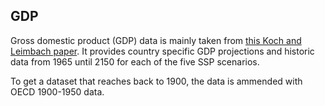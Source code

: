 ## GDP

Gross domestic product (GDP) data is mainly taken from
[this Koch and Leimbach paper](https://dx.doi.org/10.2139/ssrn.4011838).
It provides country specific GDP projections and historic data from 1965 until 2150 for each of the five
SSP scenarios.

To get a dataset that reaches back to 1900, the data is ammended with OECD 1900-1950 data.